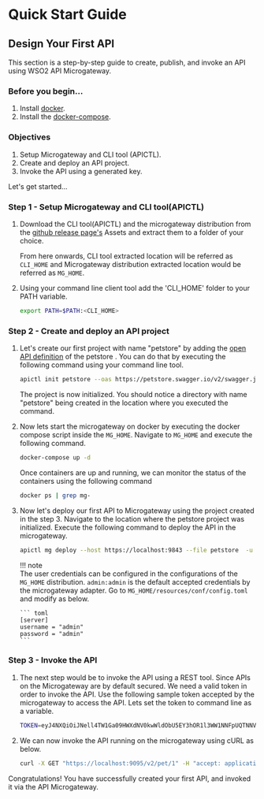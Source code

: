 # Quick Start Guide

## Design Your First API

This section is a step-by-step guide to create, publish, and invoke an API using WSO2 API Microgateway.

### Before you begin...

1. Install [docker](https://docs.docker.com/engine/install/ubuntu/).
2. Install the [docker-compose](https://docs.docker.com/compose/install/).

### Objectives
1. Setup Microgateway and CLI tool (APICTL).
2. Create and deploy an API project.
3. Invoke the API using a generated key.

 Let's get started...
 
### Step 1 - Setup Microgateway and CLI tool(APICTL)

1.  Download the CLI tool(APICTL) and the microgateway distribution from the 
    [github release page's](https://github.com/wso2/product-microgateway/releases) Assets and 
    extract them to a folder of your choice.
    
    From here onwards, CLI tool extracted location will be referred as `CLI_HOME` and Microgateway distribution extracted 
    location would be referred as `MG_HOME`.

2.  Using your command line client tool add the 'CLI_HOME' folder to your PATH variable.

    ``` bash
    export PATH=$PATH:<CLI_HOME>
    ```

### Step 2 - Create and deploy an API project

1.  Let's create our first project with name "petstore" by adding the 
    [open API definition](https://petstore.swagger.io/v2/swagger.json) of the petstore . 
    You can do that by executing the following command using your command line tool.
    
    ``` bash
    apictl init petstore --oas https://petstore.swagger.io/v2/swagger.json
    ```

    The project is now initialized. You should notice a directory with name "petstore" being created in the location 
    where you executed the command. 

2.  Now lets start the microgateway on docker by executing the docker compose script inside the `MG_HOME`. 
    Navigate to `MG_HOME` and execute the following command.

    ``` bash
    docker-compose up -d
    ```
    
    Once containers are up and running, we can monitor the status of the containers using the following command
    
    ``` bash
    docker ps | grep mg-
    ```

3.  Now let's deploy our first API to Microgateway using the project created in the step 3. 
    Navigate to the location where the petstore project was initialized.
    Execute the following command to deploy the API in the microgateway.
       
    ``` bash
    apictl mg deploy --host https://localhost:9843 --file petstore  -u admin -p admin -k
    ```
    
    !!! note  
        The user credentials can be configured in the configurations of the `MG_HOME` distribution. 
        `admin:admin` is the default accepted credentials by the microgateway adapter.
        Go to `MG_HOME/resources/conf/config.toml` and modify as below.
        
        ``` toml
        [server]
        username = "admin"
        password = "admin"
        ``` 
        
### Step 3 - Invoke the API

1.  The next step would be to invoke the API using a REST tool. Since APIs on the Microgateway are by default secured. 
    We need a valid token in order to invoke the API. 
    Use the following sample token accepted by the microgateway to access the API. 
    Lets set the token to command line as a variable.
    
    ``` bash
    TOKEN=eyJ4NXQiOiJNell4TW1Ga09HWXdNV0kwWldObU5EY3hOR1l3WW1NNFpUQTNNV0kyTkRBelpHUXpOR00wWkdSbE5qSmtPREZrWkRSaU9URmtNV0ZoTXpVMlpHVmxOZyIsImtpZCI6Ik16WXhNbUZrT0dZd01XSTBaV05tTkRjeE5HWXdZbU00WlRBM01XSTJOREF6WkdRek5HTTBaR1JsTmpKa09ERmtaRFJpT1RGa01XRmhNelUyWkdWbE5nX1JTMjU2IiwiYWxnIjoiUlMyNTYifQ==.eyJhdWQiOiJBT2syNFF6WndRXzYyb2QyNDdXQnVtd0VFZndhIiwic3ViIjoiYWRtaW5AY2FyYm9uLnN1cGVyIiwibmJmIjoxNTk2MDA5NTU2LCJhenAiOiJBT2syNFF6WndRXzYyb2QyNDdXQnVtd0VFZndhIiwic2NvcGUiOiJhbV9hcHBsaWNhdGlvbl9zY29wZSBkZWZhdWx0IiwiaXNzIjoiaHR0cHM6Ly9sb2NhbGhvc3Q6OTQ0My9vYXV0aDIvdG9rZW4iLCJrZXl0eXBlIjoiUFJPRFVDVElPTiIsImV4cCI6MTYyNzU0NTU1NiwiaWF0IjoxNTk2MDA5NTU2LCJqdGkiOiIyN2ZkMWY4Ny01ZTI1LTQ1NjktYTJkYi04MDA3MTFlZTJjZWMifQ==.otDREOsUUmXuSbIVII7FR59HAWqtXh6WWCSX6NDylVIFfED3GbLkopo6rwCh2EX6yiP-vGTqX8sB9Zfn784cIfD3jz2hCZqOqNzSUrzamZrWui4hlYC6qt4YviMbR9LNtxxu7uQD7QMbpZQiJ5owslaASWQvFTJgBmss5t7cnurrfkatj5AkzVdKOTGxcZZPX8WrV_Mo2-rLbYMslgb2jCptgvi29VMPo9GlAFecoMsSwywL8sMyf7AJ3y4XW5Uzq7vDGxojDam7jI5W8uLVVolZPDstqqZYzxpPJ2hBFC_OZgWG3LqhUgsYNReDKKeWUIEieK7QPgjetOZ5Geb1mA==
    ``` 

2.  We can now invoke the API running on the microgateway using cURL as below.

    ``` bash
    curl -X GET "https://localhost:9095/v2/pet/1" -H "accept: application/json" -H "Authorization:Bearer $TOKEN" -k
    ```

Congratulations! You have successfully created your first API, and invoked it via the API Microgateway.
